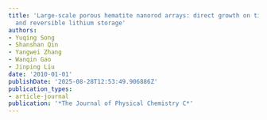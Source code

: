 ```yaml
---
title: 'Large-scale porous hematite nanorod arrays: direct growth on titanium foil
  and reversible lithium storage'
authors:
- Yuqing Song
- Shanshan Qin
- Yangwei Zhang
- Wanqin Gao
- Jinping Liu
date: '2010-01-01'
publishDate: '2025-08-28T12:53:49.906886Z'
publication_types:
- article-journal
publication: '*The Journal of Physical Chemistry C*'
---
```

